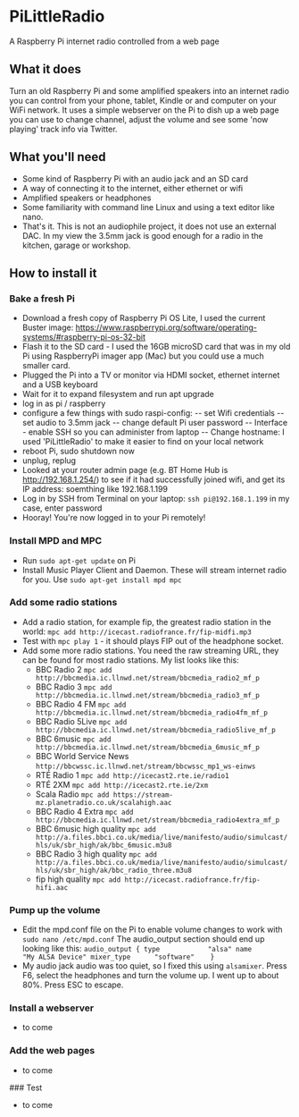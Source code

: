 # PiLittleRadio
A Raspberry Pi internet radio controlled from a web page

## What it does
Turn an old Raspberry Pi and some amplified speakers into an internet radio you can control from your phone, tablet, Kindle or and computer on your WiFi network. It uses a simple webserver on the Pi to dish up a web page you can use to change channel, adjust the volume and see some 'now playing' track info via Twitter.

## What you'll need
- Some kind of Raspberry Pi with an audio jack and an SD card
- A way of connecting it to the internet, either ethernet or wifi
- Amplified speakers or headphones
- Some familiarity with command line Linux and using a text editor like nano.
- That's it. This is not an audiophile project, it does not use an external DAC. In my view the 3.5mm jack is good enough for a radio in the kitchen, garage or workshop.

## How to install it

### Bake a fresh Pi
- Download a fresh copy of Raspberry Pi OS Lite, I used the current Buster image: https://www.raspberrypi.org/software/operating-systems/#raspberry-pi-os-32-bit 
- Flash it to the SD card - I used the 16GB microSD card that was in my old Pi using RaspberryPi imager app (Mac) but you could use a much smaller card.
- Plugged the Pi into a TV or monitor via HDMI socket, ethernet internet and a USB keyboard
- Wait for it to expand filesystem and run apt upgrade 
- log in as pi / raspberry
- configure a few things with sudo raspi-config:
-- set Wifi credentials
-- set audio to 3.5mm jack
-- change default Pi user password
-- Interface - enable SSH so you can administer from laptop
-- Change hostname: I used 'PiLittleRadio' to make it easier to find on your local network
- reboot Pi, sudo shutdown now
- unplug, replug
- Looked at your router admin page (e.g. BT Home Hub is http://192.168.1.254/) to see if it had successfully joined wifi, and get its IP address: soemthing like 192.168.1.199
- Log in by SSH from Terminal on your laptop: `ssh pi@192.168.1.199` in my case, enter password
- Hooray! You're now logged in to your Pi remotely!

### Install MPD and MPC
- Run `sudo apt-get update` on Pi
- Install Music Player Client and Daemon. These will stream internet radio for you.	Use `sudo apt-get install mpd mpc`

### Add some radio stations
- Add a radio station, for example fip, the greatest radio station in the world:
	`mpc add http://icecast.radiofrance.fr/fip-midfi.mp3`
- Test with `mpc play 1` - it should plays FIP out of the headphone socket.
- Add some more radio stations. You need the raw streaming URL, they can be found for most radio stations. My list looks like this:
	- BBC Radio 2 `mpc add http://bbcmedia.ic.llnwd.net/stream/bbcmedia_radio2_mf_p`
	- BBC Radio 3 `mpc add http://bbcmedia.ic.llnwd.net/stream/bbcmedia_radio3_mf_p`
	- BBC Radio 4 FM `mpc add http://bbcmedia.ic.llnwd.net/stream/bbcmedia_radio4fm_mf_p`
	- BBC Radio 5Live `mpc add http://bbcmedia.ic.llnwd.net/stream/bbcmedia_radio5live_mf_p`
	- BBC 6music `mpc add http://bbcmedia.ic.llnwd.net/stream/bbcmedia_6music_mf_p`
	- BBC World Service News `http://bbcwssc.ic.llnwd.net/stream/bbcwssc_mp1_ws-einws`
	- RTÉ Radio 1 `mpc add http://icecast2.rte.ie/radio1`
	- RTÉ 2XM `mpc add http://icecast2.rte.ie/2xm`
	- Scala Radio `mpc add https://stream-mz.planetradio.co.uk/scalahigh.aac`
	- BBC Radio 4 Extra `mpc add http://bbcmedia.ic.llnwd.net/stream/bbcmedia_radio4extra_mf_p`
	- BBC 6music high quality `mpc add http://a.files.bbci.co.uk/media/live/manifesto/audio/simulcast/hls/uk/sbr_high/ak/bbc_6music.m3u8`
	- BBC Radio 3 high quality `mpc add	http://a.files.bbci.co.uk/media/live/manifesto/audio/simulcast/hls/uk/sbr_high/ak/bbc_radio_three.m3u8`
	- fip high quality `mpc add http://icecast.radiofrance.fr/fip-hifi.aac`
	
### Pump up the volume
- Edit the mpd.conf file on the Pi to enable volume changes to work with `sudo nano /etc/mpd.conf` 
The audio_output section should end up looking like this:
`audio_output {
        type            "alsa"
        name            "My ALSA Device"
        mixer_type      "software"   
}`
- My audio jack audio was too quiet, so I fixed this using `alsamixer`. Press F6, select the headphones and turn the volume up. I went up to about 80%. Press ESC to escape.

### Install a webserver
- to come

### Add the web pages
- to come

### Test
- to come
